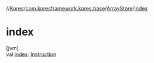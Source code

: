 //[Kores](../../../index.md)/[com.koresframework.kores.base](../index.md)/[ArrayStore](index.md)/[index](--index--.md)

# index

[jvm]\
val [index](--index--.md): [Instruction](../../com.koresframework.kores/-instruction/index.md)
